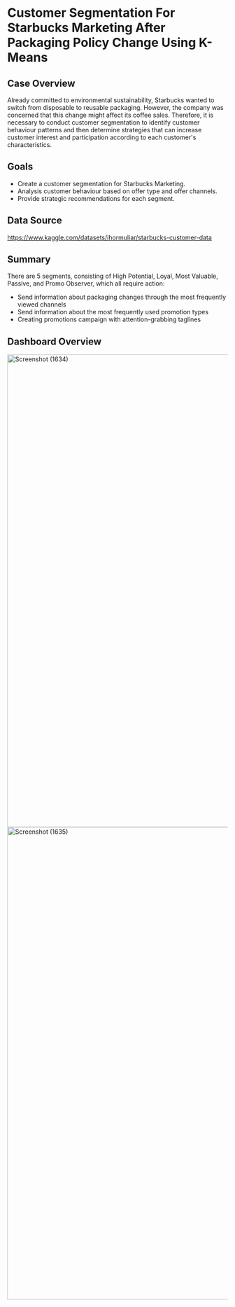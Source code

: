 # **Customer Segmentation For Starbucks Marketing After Packaging Policy Change Using K-Means**

## Case Overview
Already committed to environmental sustainability, Starbucks wanted to switch from disposable to reusable packaging. However, the company was concerned that this change might affect its coffee sales. Therefore, it is necessary to conduct customer segmentation to identify customer behaviour patterns and then determine strategies that can increase customer interest and participation according to each customer's characteristics.

## Goals
- Create a customer segmentation for Starbucks Marketing.
- Analysis customer behaviour based on offer type and offer channels.
- Provide strategic recommendations for each segment.

## Data Source
https://www.kaggle.com/datasets/ihormuliar/starbucks-customer-data

## Summary
There are 5 segments, consisting of High Potential, Loyal, Most Valuable, Passive, and Promo Observer, which all require action:
- Send information about packaging changes through the most frequently viewed channels
- Send information about the most frequently used promotion types
- Creating promotions campaign with attention-grabbing taglines

## Dashboard Overview
<img width="1920" height="1080" alt="Screenshot (1634)" src="https://github.com/user-attachments/assets/bea0cbd0-fc5e-4db6-8dbe-02ce80281931" />
<img width="1920" height="1080" alt="Screenshot (1635)" src="https://github.com/user-attachments/assets/d3aa1d98-b025-40a2-bbc7-8a30c4ac9aa9" />
